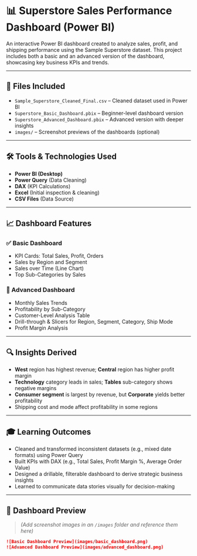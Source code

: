 # 📊 Superstore Sales Performance Dashboard (Power BI)

An interactive Power BI dashboard created to analyze sales, profit, and shipping performance using the Sample Superstore dataset. This project includes both a basic and an advanced version of the dashboard, showcasing key business KPIs and trends.

---

## 📁 Files Included

- `Sample_Superstore_Cleaned_Final.csv` – Cleaned dataset used in Power BI
- `Superstore_Basic_Dashboard.pbix` – Beginner-level dashboard version
- `Superstore_Advanced_Dashboard.pbix` – Advanced version with deeper insights
- `images/` – Screenshot previews of the dashboards (optional)

---

## 🛠 Tools & Technologies Used

- **Power BI (Desktop)**
- **Power Query** (Data Cleaning)
- **DAX** (KPI Calculations)
- **Excel** (Initial inspection & cleaning)
- **CSV Files** (Data Source)

---

## 📈 Dashboard Features

### ✅ Basic Dashboard
- KPI Cards: Total Sales, Profit, Orders
- Sales by Region and Segment
- Sales over Time (Line Chart)
- Top Sub-Categories by Sales

### 🚀 Advanced Dashboard
- Monthly Sales Trends
- Profitability by Sub-Category
- Customer-Level Analysis Table
- Drill-through & Slicers for Region, Segment, Category, Ship Mode
- Profit Margin Analysis

---

## 🔍 Insights Derived

- **West** region has highest revenue; **Central** region has higher profit margin
- **Technology** category leads in sales; **Tables** sub-category shows negative margins
- **Consumer segment** is largest by revenue, but **Corporate** yields better profitability
- Shipping cost and mode affect profitability in some regions

---

## 🎓 Learning Outcomes

- Cleaned and transformed inconsistent datasets (e.g., mixed date formats) using Power Query
- Built KPIs with DAX (e.g., Total Sales, Profit Margin %, Average Order Value)
- Designed a drillable, filterable dashboard to derive strategic business insights
- Learned to communicate data stories visually for decision-making

---

## 📸 Dashboard Preview

> *(Add screenshot images in an `/images` folder and reference them here)*

```markdown
![Basic Dashboard Preview](images/basic_dashboard.png)
![Advanced Dashboard Preview](images/advanced_dashboard.png)
